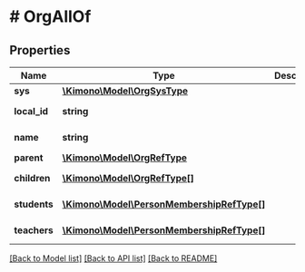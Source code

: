 # # OrgAllOf

## Properties

Name | Type | Description | Notes
------------ | ------------- | ------------- | -------------
**sys** | [**\Kimono\Model\OrgSysType**](OrgSysType.md) |  | [optional]
**local_id** | **string** |  | [optional] [readonly]
**name** | **string** |  | [optional] [readonly]
**parent** | [**\Kimono\Model\OrgRefType**](OrgRefType.md) |  | [optional]
**children** | [**\Kimono\Model\OrgRefType[]**](OrgRefType.md) |  | [optional] [readonly]
**students** | [**\Kimono\Model\PersonMembershipRefType[]**](PersonMembershipRefType.md) |  | [optional] [readonly]
**teachers** | [**\Kimono\Model\PersonMembershipRefType[]**](PersonMembershipRefType.md) |  | [optional] [readonly]

[[Back to Model list]](../../README.md#models) [[Back to API list]](../../README.md#endpoints) [[Back to README]](../../README.md)
